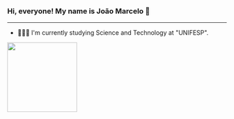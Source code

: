 ### Hi, everyone! My name is João Marcelo 👋
_____________________________________________________

- 👨🏻‍🎓 I'm currently studying Science and Technology at "UNIFESP".

<div>
  <a href="https://github.com/JmFranca21">
  <img height="160em" src="https://github-readme-stats.vercel.app/api/top-langs/?username=JmFranca21&layout=compact&langs_count=16&theme=dracula"/>
</div>

 


